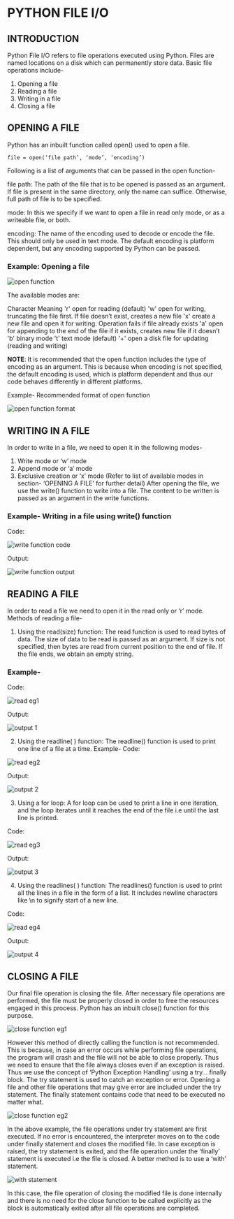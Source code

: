 # PYTHON FILE I/O
## INTRODUCTION
Python File I/O refers to file operations executed using Python.
Files are named locations on a disk which can permanently store data.
Basic file operations include-
1.	Opening a file
2.	Reading a file
3.	Writing in a file
4.	Closing a file

## OPENING A FILE
Python has an inbuilt function called open() used to open a file.

```
file = open(‘file path’, ‘mode’, ‘encoding’) 
```

Following is a list of arguments that can be passed in the open function-


file path:            The path of the file that is to be opened is passed as an argument. If file is present in the same 
                      directory, only the name can suffice. Otherwise, full path of file is to be specified.

mode:                In this we specify if we want to open a file in read only mode, or as a writeable file, or both. 

encoding:            The name of the encoding used to decode or encode the file. This should only be used in text mode. The default 
                      encoding is platform dependent, but any encoding supported by Python can be passed.



### Example: Opening a file

![open function](https://github.com/mridu-pant/winter-of-contributing/blob/29d0e03d1e6bfafba4f2f6e5563f1413c232d0e0/Python/Python_File_IO/Audio/images/file%20open%20eg%201.jpg)

The available modes are:

Character	               Meaning
    'r'	               open for reading (default)
    'w'	               open for writing, truncating the file first. If file doesn’t exist, creates a new file 
    'x'	               create a new file and open it for writing. Operation fails if file already exists
    'a'	               open for appending to the end of the file if it exists, creates new file if it doesn’t
    'b'	               binary mode
    't'	               text mode (default)
    '+'	               open a disk file for updating (reading and writing)

**NOTE**:
It is recommended that the open function includes the type of encoding as an argument. This is because when encoding is not specified, the default encoding is used, which is platform dependent and thus our code behaves differently in different platforms.

Example- Recommended format of open function

![open function format](https://github.com/mridu-pant/winter-of-contributing/blob/29d0e03d1e6bfafba4f2f6e5563f1413c232d0e0/Python/Python_File_IO/Audio/images/file%20open%20eg%202.jpg)
 

## WRITING IN A FILE
In order to write in a file, we need to open it in the following modes-
1.	Write mode or ‘w’ mode
2.	Append mode or ‘a’ mode
3.	Exclusive creation or ‘x’ mode
(Refer to list of available modes in section- ‘OPENING A FILE’ for further detail)
After opening the file, we use the write() function to write into a file. The content to be written is passed as an argument in the write functions.

### Example- Writing in a file using write() function
Code:

![write function code](https://github.com/mridu-pant/winter-of-contributing/blob/29d0e03d1e6bfafba4f2f6e5563f1413c232d0e0/Python/Python_File_IO/Audio/images/file%20write%20eg1.jpg)

Output:

![write function output](https://github.com/mridu-pant/winter-of-contributing/blob/29d0e03d1e6bfafba4f2f6e5563f1413c232d0e0/Python/Python_File_IO/Audio/images/file%20write%20output%201.jpg)

## READING A FILE
In order to read a file we need to open it in the read only or ‘r’ mode.
Methods of reading a file-
1.	Using the read(size) function:
The read function is used to read bytes of data. The size of data to be read is passed as an argument. If size is not specified, then bytes are read from current position to the end of file. If the file ends, we obtain an empty string.


### Example-
Code:

![read eg1](https://github.com/mridu-pant/winter-of-contributing/blob/29d0e03d1e6bfafba4f2f6e5563f1413c232d0e0/Python/Python_File_IO/Audio/images/file%20read%20eg1.jpg) 

Output:

![output 1](https://github.com/mridu-pant/winter-of-contributing/blob/29d0e03d1e6bfafba4f2f6e5563f1413c232d0e0/Python/Python_File_IO/Audio/images/file%20read%20output%201.jpg)

2.	Using the readline( ) function:
The readline() function is used to print one line of a file at a time.
Example-
Code:
 
![read eg2](https://github.com/mridu-pant/winter-of-contributing/blob/29d0e03d1e6bfafba4f2f6e5563f1413c232d0e0/Python/Python_File_IO/Audio/images/file%20read%20eg%202.jpg)

Output:

![output 2](https://github.com/mridu-pant/winter-of-contributing/blob/29d0e03d1e6bfafba4f2f6e5563f1413c232d0e0/Python/Python_File_IO/Audio/images/file%20read%20output%202.jpg) 

3.	Using a for loop:
A for loop can be used to print a line in one iteration, and the loop iterates until it reaches the end of the file i.e until the last line is printed.

Code:

![read eg3](https://github.com/mridu-pant/winter-of-contributing/blob/29d0e03d1e6bfafba4f2f6e5563f1413c232d0e0/Python/Python_File_IO/Audio/images/file%20read%20eg%203.jpg)

Output:

![output 3](https://github.com/mridu-pant/winter-of-contributing/blob/29d0e03d1e6bfafba4f2f6e5563f1413c232d0e0/Python/Python_File_IO/Audio/images/file%20read%20output%203.jpg)

4.	Using the readlines( ) function:
The readlines() function is used to print all the lines in a file in the form of a list. It includes newline characters like \n to signify start of a new line.

Code:

![read eg4](https://github.com/mridu-pant/winter-of-contributing/blob/29d0e03d1e6bfafba4f2f6e5563f1413c232d0e0/Python/Python_File_IO/Audio/images/file%20read%20eg%204.jpg)

Output:

![output 4](https://github.com/mridu-pant/winter-of-contributing/blob/29d0e03d1e6bfafba4f2f6e5563f1413c232d0e0/Python/Python_File_IO/Audio/images/file%20read%20output4.jpg) 

## CLOSING A FILE
Our final file operation is closing the file. After necessary file operations are performed, the file must be properly closed in order to free the resources engaged in this process. 
Python has an inbuilt close() function for this purpose.

![close function eg1](https://github.com/mridu-pant/winter-of-contributing/blob/29d0e03d1e6bfafba4f2f6e5563f1413c232d0e0/Python/Python_File_IO/Audio/images/file%20close%20eg1.jpg)
 
However this method of directly calling the function is not recommended. This is because, in case an error occurs while performing file operations, the program will crash and the file will not be able to close properly.
Thus we need to ensure that the file always closes even if an exception is raised. Thus we use the concept of ‘Python Exception Handling’ using a try… finally block.
The try statement is used to catch an exception or error. Opening a file and other file operations that may give error are included under the try statement. 
The finally statement contains code that need to be executed no matter what.
   
![close function eg2](https://github.com/mridu-pant/winter-of-contributing/blob/29d0e03d1e6bfafba4f2f6e5563f1413c232d0e0/Python/Python_File_IO/Audio/images/file%20close%20eg2.jpg)   
   
In the above example, the file operations under try statement are first executed. If no error is encountered, the interpreter moves on to the code under finally statement and closes the modified file. In case exception is raised, the try statement is exited, and the file operation under the ‘finally’ statement is executed i.e the file is closed.
A better method is to use a ‘with’ statement. 

![with statement](https://github.com/mridu-pant/winter-of-contributing/blob/29d0e03d1e6bfafba4f2f6e5563f1413c232d0e0/Python/Python_File_IO/Audio/images/file%20close%20eg3.jpg)
 
In this case, the file operation of closing the modified file is done internally and there is no need for the close function to be called explicitly as the block is automatically exited after all file operations are completed.
